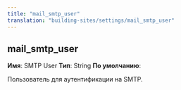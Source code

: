 ```yaml
---
title: "mail_smtp_user"
translation: "building-sites/settings/mail_smtp_user"
---
```


## mail\_smtp\_user

**Имя**: SMTP User
**Тип**: String
**По умолчанию**:

Пользователь для аутентификации на SMTP.
